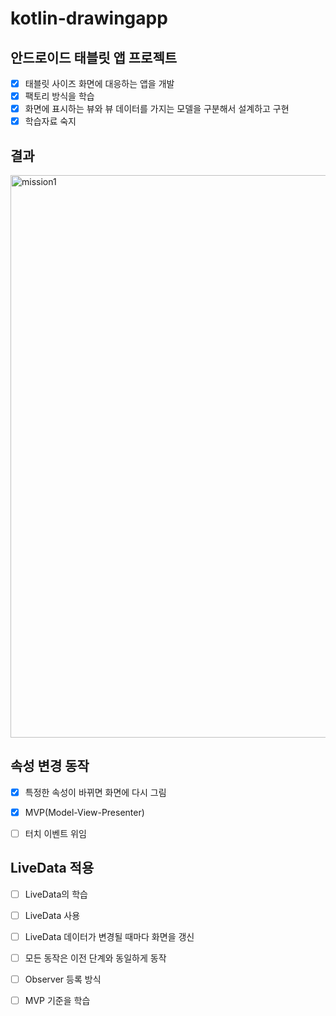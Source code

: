 # kotlin-drawingapp

## 안드로이드 태블릿 앱 프로젝트

- [x] 태블릿 사이즈 화면에 대응하는 앱을 개발
- [x] 팩토리 방식을 학습
- [x] 화면에 표시하는 뷰와 뷰 데이터를 가지는 모델을 구분해서 설계하고 구현
- [x] 학습자료 숙지

## 결과

<img width="900" alt="mission1" src="https://user-images.githubusercontent.com/79190824/156215539-59fdc66e-0cf2-4dfb-90c0-9c3c47126f83.png">

## 속성 변경 동작

- [x] 특정한 속성이 바뀌면 화면에 다시 그림

- [x] MVP(Model-View-Presenter)

- [ ] 터치 이벤트 위임

## LiveData 적용

- [ ] LiveData의 학습

- [ ] LiveData 사용

- [ ] LiveData 데이터가 변경될 때마다 화면을 갱신

- [ ] 모든 동작은 이전 단계와 동일하게 동작

- [ ] Observer 등록 방식

- [ ] MVP 기준을 학습